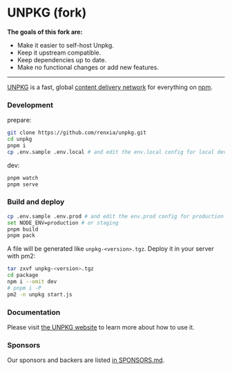 # UNPKG (fork)

**The goals of this fork are:**

* Make it easier to self-host Unpkg.
* Keep it upstream compatible.
* Keep dependencies up to date.
* Make no functional changes or add new features.
------

[UNPKG](https://unpkg.com) is a fast, global [content delivery network](https://en.wikipedia.org/wiki/Content_delivery_network) for everything on [npm](https://www.npmjs.com/).

### Development

prepare:

```bash
git clone https://github.com/renxia/unpkg.git
cd unpkg
pnpm i
cp .env.sample .env.local # and edit the env.local config for local development
```

dev:

```bash
pnpm watch
pnpm serve
```

### Build and deploy

```bash
cp .env.sample .env.prod # and edit the env.prod config for production
set NODE_ENV=production # or staging
pnpm build
pnpm pack
```

A file will be generated like `unpkg-<version>.tgz`.
Deploy it in your server with pm2:

```bash
tar zxvf unpkg-<version>.tgz
cd package
npm i --omit dev
# pnpm i -P
pm2 -n unpkg start.js
```

### Documentation

Please visit [the UNPKG website](https://unpkg.com) to learn more about how to use it.

### Sponsors

Our sponsors and backers are listed [in SPONSORS.md](SPONSORS.md).
